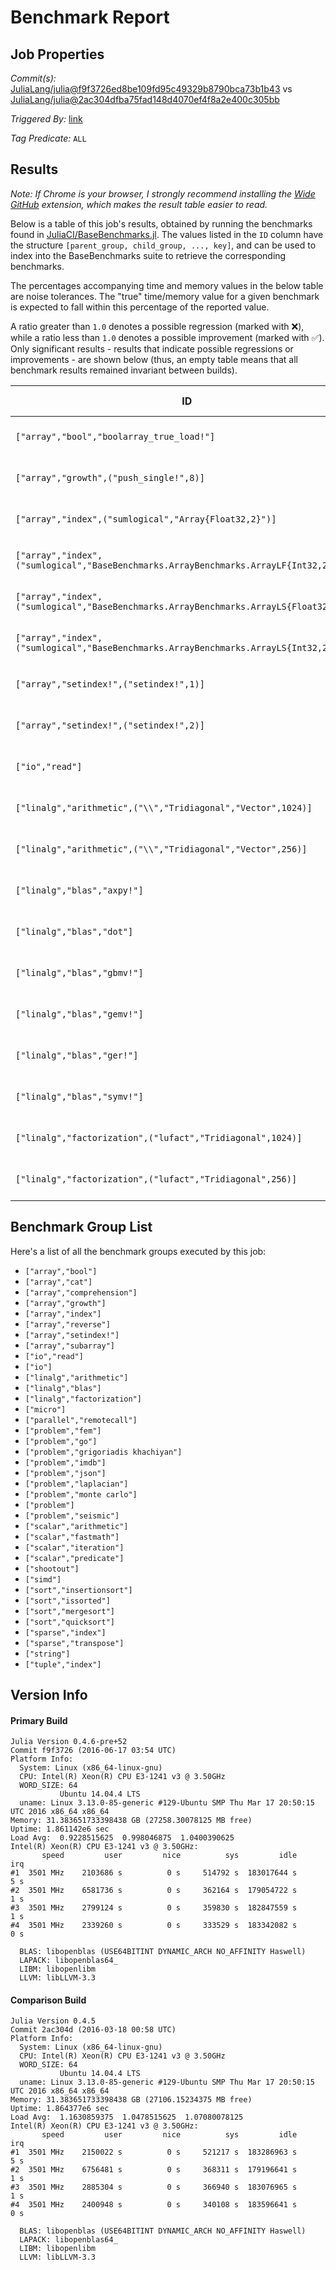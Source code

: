 # Benchmark Report

## Job Properties

*Commit(s):* [JuliaLang/julia@f9f3726ed8be109fd95c49329b8790bca73b1b43](https://github.com/JuliaLang/julia/commit/f9f3726ed8be109fd95c49329b8790bca73b1b43) vs [JuliaLang/julia@2ac304dfba75fad148d4070ef4f8a2e400c305bb](https://github.com/JuliaLang/julia/commit/2ac304dfba75fad148d4070ef4f8a2e400c305bb)

*Triggered By:* [link](https://github.com/JuliaLang/julia/commit/f9f3726ed8be109fd95c49329b8790bca73b1b43#commitcomment-17921591)

*Tag Predicate:* `ALL`

## Results

*Note: If Chrome is your browser, I strongly recommend installing the [Wide GitHub](https://chrome.google.com/webstore/detail/wide-github/kaalofacklcidaampbokdplbklpeldpj?hl=en)
extension, which makes the result table easier to read.*

Below is a table of this job's results, obtained by running the benchmarks found in
[JuliaCI/BaseBenchmarks.jl](https://github.com/JuliaCI/BaseBenchmarks.jl). The values
listed in the `ID` column have the structure `[parent_group, child_group, ..., key]`,
and can be used to index into the BaseBenchmarks suite to retrieve the corresponding
benchmarks.

The percentages accompanying time and memory values in the below table are noise tolerances. The "true"
time/memory value for a given benchmark is expected to fall within this percentage of the reported value.

A ratio greater than `1.0` denotes a possible regression (marked with :x:), while a ratio less
than `1.0` denotes a possible improvement (marked with :white_check_mark:). Only significant results - results
that indicate possible regressions or improvements - are shown below (thus, an empty table means that all
benchmark results remained invariant between builds).

| ID | time ratio | memory ratio |
|----|------------|--------------|
| `["array","bool","boolarray_true_load!"]` | 1.19 (15%) :x: | 1.00 (1%)  |
| `["array","growth",("push_single!",8)]` | 1.19 (15%) :x: | 1.00 (1%)  |
| `["array","index",("sumlogical","Array{Float32,2}")]` | 1.41 (40%) :x: | 1.00 (1%)  |
| `["array","index",("sumlogical","BaseBenchmarks.ArrayBenchmarks.ArrayLF{Int32,2}")]` | 1.40 (40%) :x: | 1.00 (1%)  |
| `["array","index",("sumlogical","BaseBenchmarks.ArrayBenchmarks.ArrayLS{Float32,2}")]` | 1.40 (40%) :x: | 1.00 (1%)  |
| `["array","index",("sumlogical","BaseBenchmarks.ArrayBenchmarks.ArrayLS{Int32,2}")]` | 1.42 (40%) :x: | 1.00 (1%)  |
| `["array","setindex!",("setindex!",1)]` | 0.83 (15%) :white_check_mark: | 1.00 (1%)  |
| `["array","setindex!",("setindex!",2)]` | 0.82 (15%) :white_check_mark: | 1.00 (1%)  |
| `["io","read"]` | 1.32 (15%) :x: | 1.00 (1%)  |
| `["linalg","arithmetic",("\\","Tridiagonal","Vector",1024)]` | 1.90 (30%) :x: | 1.00 (1%)  |
| `["linalg","arithmetic",("\\","Tridiagonal","Vector",256)]` | 1.89 (30%) :x: | 1.00 (1%)  |
| `["linalg","blas","axpy!"]` | 0.83 (15%) :white_check_mark: | 1.00 (1%)  |
| `["linalg","blas","dot"]` | 0.59 (15%) :white_check_mark: | 1.00 (1%)  |
| `["linalg","blas","gbmv!"]` | 0.79 (15%) :white_check_mark: | 1.00 (1%)  |
| `["linalg","blas","gemv!"]` | 0.83 (15%) :white_check_mark: | 1.00 (1%)  |
| `["linalg","blas","ger!"]` | 0.83 (15%) :white_check_mark: | 1.00 (1%)  |
| `["linalg","blas","symv!"]` | 0.84 (15%) :white_check_mark: | 1.00 (1%)  |
| `["linalg","factorization",("lufact","Tridiagonal",1024)]` | 2.62 (25%) :x: | 1.00 (1%)  |
| `["linalg","factorization",("lufact","Tridiagonal",256)]` | 2.50 (25%) :x: | 1.00 (1%)  |

## Benchmark Group List

Here's a list of all the benchmark groups executed by this job:

- `["array","bool"]`
- `["array","cat"]`
- `["array","comprehension"]`
- `["array","growth"]`
- `["array","index"]`
- `["array","reverse"]`
- `["array","setindex!"]`
- `["array","subarray"]`
- `["io","read"]`
- `["io"]`
- `["linalg","arithmetic"]`
- `["linalg","blas"]`
- `["linalg","factorization"]`
- `["micro"]`
- `["parallel","remotecall"]`
- `["problem","fem"]`
- `["problem","go"]`
- `["problem","grigoriadis khachiyan"]`
- `["problem","imdb"]`
- `["problem","json"]`
- `["problem","laplacian"]`
- `["problem","monte carlo"]`
- `["problem"]`
- `["problem","seismic"]`
- `["scalar","arithmetic"]`
- `["scalar","fastmath"]`
- `["scalar","iteration"]`
- `["scalar","predicate"]`
- `["shootout"]`
- `["simd"]`
- `["sort","insertionsort"]`
- `["sort","issorted"]`
- `["sort","mergesort"]`
- `["sort","quicksort"]`
- `["sparse","index"]`
- `["sparse","transpose"]`
- `["string"]`
- `["tuple","index"]`

## Version Info

#### Primary Build

```
Julia Version 0.4.6-pre+52
Commit f9f3726 (2016-06-17 03:54 UTC)
Platform Info:
  System: Linux (x86_64-linux-gnu)
  CPU: Intel(R) Xeon(R) CPU E3-1241 v3 @ 3.50GHz
  WORD_SIZE: 64
           Ubuntu 14.04.4 LTS
  uname: Linux 3.13.0-85-generic #129-Ubuntu SMP Thu Mar 17 20:50:15 UTC 2016 x86_64 x86_64
Memory: 31.383651733398438 GB (27258.30078125 MB free)
Uptime: 1.861142e6 sec
Load Avg:  0.9228515625  0.998046875  1.0400390625
Intel(R) Xeon(R) CPU E3-1241 v3 @ 3.50GHz: 
       speed         user         nice          sys         idle          irq
#1  3501 MHz    2103686 s          0 s     514792 s  183017644 s          5 s
#2  3501 MHz    6581736 s          0 s     362164 s  179054722 s          1 s
#3  3501 MHz    2799124 s          0 s     359830 s  182847559 s          1 s
#4  3501 MHz    2339260 s          0 s     333529 s  183342082 s          0 s

  BLAS: libopenblas (USE64BITINT DYNAMIC_ARCH NO_AFFINITY Haswell)
  LAPACK: libopenblas64_
  LIBM: libopenlibm
  LLVM: libLLVM-3.3

```

#### Comparison Build

```
Julia Version 0.4.5
Commit 2ac304d (2016-03-18 00:58 UTC)
Platform Info:
  System: Linux (x86_64-linux-gnu)
  CPU: Intel(R) Xeon(R) CPU E3-1241 v3 @ 3.50GHz
  WORD_SIZE: 64
           Ubuntu 14.04.4 LTS
  uname: Linux 3.13.0-85-generic #129-Ubuntu SMP Thu Mar 17 20:50:15 UTC 2016 x86_64 x86_64
Memory: 31.383651733398438 GB (27106.15234375 MB free)
Uptime: 1.864377e6 sec
Load Avg:  1.1630859375  1.0478515625  1.07080078125
Intel(R) Xeon(R) CPU E3-1241 v3 @ 3.50GHz: 
       speed         user         nice          sys         idle          irq
#1  3501 MHz    2150022 s          0 s     521217 s  183286963 s          5 s
#2  3501 MHz    6756481 s          0 s     368311 s  179196641 s          1 s
#3  3501 MHz    2885304 s          0 s     366940 s  183076965 s          1 s
#4  3501 MHz    2400948 s          0 s     340108 s  183596641 s          0 s

  BLAS: libopenblas (USE64BITINT DYNAMIC_ARCH NO_AFFINITY Haswell)
  LAPACK: libopenblas64_
  LIBM: libopenlibm
  LLVM: libLLVM-3.3

```
